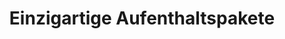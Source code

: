 ---
layout: "pages/pobytove-balicky.njk"

title: 'Einzigartige Aufenthaltspakete'
description: 'Romantische und entspannende Pakete im Chateau Orlice. Gönnen Sie sich perfekte Erholung mit erstklassiger Betreuung im Adlergebirge.'
permalink: 'de/pobytove-balicky/'

eleventyNavigation:
  key: Aufenthaltspakete
  parent: Unterkunft
  order: 200


landing:
  breadcrumbsHome: Startseite
  breadcrumbsCurrent: Aufenthaltspakete

  heading: Einzigartige<br>Aufenthaltspakete

  mouseIconAlt: Computer-Maus-Symbol

  imageUrl: /assets/images/stay-packages/stay-packages-1.jpg
  imageAlt: Gäste auf Rollern am Chateau Orlice


posts:
  topper: Aufenthaltspakete
  heading: Aufenthaltspakete voller Erlebnisse


ctaPosts:
  items:
    - title: Aktuelles
      url: /aktuelles

      imageUrl: /assets/images/news/news.jpg
      imageAlt: Chateau Orlice aus der Vogelperspektive

    - title: Ausflüge und Aktivitäten
      url: /ausfluege-aktivitaeten

      imageUrl: /assets/images/trips/trips.jpg
      imageAlt: Schloss Letohrad
---